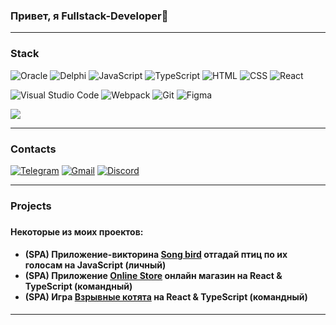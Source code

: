 ### Привет, я Fullstack-Developer👋
---
<h3>Stack</h3>

<div dir="auto" margin-buttom=0>
 <img src="https://img.shields.io/badge/Oracle-FF0000?style=flat-square-endpoint&logo=oracle&logoColor=FF0000&labelColor=FFF"
      alt="Oracle" style="max-width: 100%;"> 
 <img src="https://img.shields.io/badge/Delphi-red?style=flat-square-endpoint&logo=delphi&logoColor=FF0000&labelColor=FFF"
      alt="Delphi" style="max-width: 100%;">
 <img src="https://img.shields.io/badge/JavaScript-5089C6?style=flat-square-endpoint&amp;logo=javascript&amp;logoColor="
      alt="JavaScript" style="max-width: 100%;">
 <img src="https://img.shields.io/badge/TypeScript-EEEEEE?style=flat-square-endpoint&amp;logo=typescript&amp;logoColor="
      alt="TypeScript" style="max-width: 100%;">
 <img src="https://img.shields.io/badge/HTML-D83A56?style=flat-square-endpoint&amp;logo=html5&amp;labelColor=F3F3F3"
      alt="HTML" style="max-width: 100%;">
 <img src="https://img.shields.io/badge/CSS-2E4C6D?style=flat-square-endpoint&amp;logo=css3"
       alt="CSS" style="max-width: 100%;">
 <img src="https://img.shields.io/badge/React-2E4C6D?style=flat-square-endpoint&amp;logo=react&amp;logoColor="
      alt="React" style="max-width: 100%;">
 </div>
 <p>
 <img src="https://img.shields.io/badge/Visual_Studio_Code-6E85B2?style=flat-square-endpoint&amp;logo=visualstudiocode&amp;logoColor=blue&amp;labelColor=EADEDE"
      alt="Visual Studio Code" style="max-width: 100%;">
 <img src="https://img.shields.io/badge/Webpack-blue?style=flat-square-endpoint&amp;logo=webpack&amp;labelColor=F3F3F3&amp;logoColor=blue"
      alt="Webpack"style="max-width: 100%;"> 
 <img src="https://img.shields.io/badge/Git-6E85B2?style=flat-square-endpoint&amp;logo=git&amp;logoColor="
      alt="Git" style="max-width: 100%;">
 <img src="https://img.shields.io/badge/Figma-892CDC?style=flat-square-endpoint&amp;logo=figma&amp;logoColor=892CDC&amp;labelColor=EADEDE"
      alt="Figma" style="max-width: 100%;">
</p>

<p><a target="_blank" href="https://www.codewars.com/users/Andkhiz" alt="Codewars"><img src="https://www.codewars.com/users/Andkhiz/badges/large"></a></p>

---

<h3>Contacts</h3>
<p>
 <a href="https://t.me/andkhiz"><img src="https://img.shields.io/badge/Telegram-%40andkhiz-blue?style=flat-square-endpoint&logo=telegram&logoColor=blue&labelColor=EEEEEE" alt="Telegram"></a>
 <a href="mailto:andkhiz@gmail.com"><img src="https://img.shields.io/badge/Gmail-andkhiz@gmail.com-red?style=flat-square-endpoint&logo=gmail&logoColor=red&labelColor=FFFFFF" alt="Gmail"></a>
 <a href="https://discordapp.com/users/1016048123254153237"><img src="https://img.shields.io/badge/Discord-%40Andkhiz%234050-blue?style=flat-square-endpoint&amp;logo=discord&amp;logoColor=blue&amp;labelColor=EEEEEE&amp;style=%22max-width:%20100%;" alt="Discord"></a>
</p>

---
<h3>Projects<h3/>
  <h4>Некоторые из моих проектов:</h4>
  <h4>
    <ul>
      <li>(SPA) Приложение-викторина <a href="https://song-bird-andkhiz.netlify.app/">Song bird</a> отгадай птиц по их голосам на JavaScript (личный)</li>
      <li>(SPA) Приложение <a href="https://andkhiz-online-store.netlify.app/">Online Store</a> онлайн магазин на React & TypeScript (командный)</li>
      <li>(SPA) Игра <a href="https://rs-clone-exploding-kittens.netlify.app/">Взрывные котята</a> на React & TypeScript (командный)</li>
    </ul>  
  </h4>
  
---
  

<!--
**Andkhiz/Andkhiz** is a ✨ _special_ ✨ repository because its `README.md` (this file) appears on your GitHub profile.

Here are some ideas to get you started:

- 🔭 I’m currently working on ...
- 🌱 I’m currently learning ...
- 👯 I’m looking to collaborate on ...
- 🤔 I’m looking for help with ...
- 💬 Ask me about ...
- 📫 How to reach me: ...
- 😄 Pronouns: ...
- ⚡ Fun fact: ...
-->
